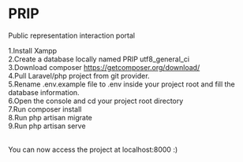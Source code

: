 # PRIP
Public representation interaction portal


1.Install Xampp<br>
2.Create a database locally named PRIP utf8_general_ci<br>
3.Download composer https://getcomposer.org/download/<br>
4.Pull Laravel/php project from git provider.<br>
5.Rename .env.example file to .env inside your project root and fill the database information. <br>
6.Open the console and cd your project root directory<br>
7.Run composer install<br>
8.Run php artisan migrate<br>
9.Run php artisan serve<br><br>

You can now access the project at localhost:8000 :)
